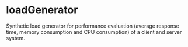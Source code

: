 # loadGenerator
Synthetic load generator for performance evaluation (average response time, memory consumption and CPU consumption) of a client and server system.
